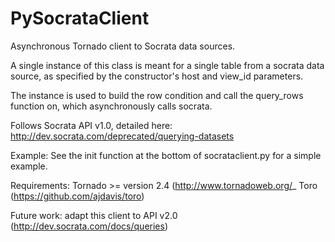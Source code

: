 PySocrataClient
===============

Asynchronous Tornado client to Socrata data sources.

A single instance of this class is meant for a single table from a
socrata data source, as specified by the constructor's host and view_id
parameters.

The instance is used to build the row condition and call the query_rows
function on, which asynchronously calls socrata.
	
Follows Socrata API v1.0, detailed here:
http://dev.socrata.com/deprecated/querying-datasets

Example:
	See the init function at the bottom of socrataclient.py 
	for a simple example.
	
Requirements:
	Tornado >= version 2.4 (http://www.tornadoweb.org/_
	Toro (https://github.com/ajdavis/toro)
	
Future work: 
	adapt this client to API v2.0 (http://dev.socrata.com/docs/queries)